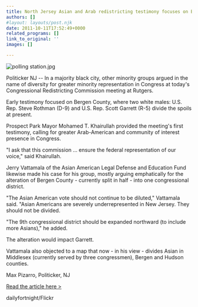 ```yaml
---
title: North Jersey Asian and Arab redistricting testimony focuses on Bergen County
authors: []
#layout: layouts/post.njk
date: 2011-10-11T17:52:49+0000
related_programs: []
link_to_original: ''
images: []

---
```

![polling station.jpg](/uploads/polling%20station.jpg)

Politicker NJ -- In a majority black city, other minority groups argued in the name of diversity for greater minority representation in Congress at today's Congressional Redistricting Commission meeting at Rutgers.

Early testimony focused on Bergen County, where two white males: U.S. Rep. Steve Rothman (D-9) and U.S. Rep. Scott Garrett (R-5) divide the spoils at present.

Prospect Park Mayor Mohamed T. Khairullah provided the meeting's first testimony, calling for greater Arab-American and community of interest presence in Congress.

"I ask that this commission ... ensure the federal representation of our voice," said Khairullah.

Jerry Vattamala of the Asian American Legal Defense and Education Fund likewise made his case for his group, mostly arguing emphatically for the alteration of Bergen County - currently split in half - into one congressional district.

"The Asian American vote should not continue to be diluted," Vattamala said. "Asian Americans are severely underrepresented in New Jersey. They should not be divided.

"The 9th congressional district should be expanded northward (to include more Asians)," he added.

The alteration would impact Garrett.

Vattamala also objected to a map that now - in his view - divides Asian in Middlesex (currently served by three congressmen), Bergen and Hudson counties.

Max Pizarro, Politicker, NJ

[Read the article here >](https://www.politickernj.com/51570/north-jersey-asian-and-arab-redistricting-testimony-focuses-bergen-county)

dailyfortnight/Flickr